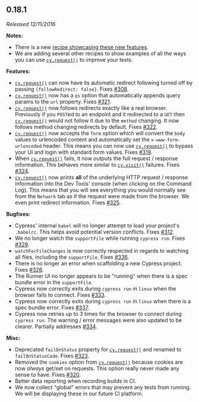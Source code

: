 ## 0.18.1

_Released 12/11/2016_

**Notes:**

- There is a new
  [recipe showcasing these new features](https://github.com/cypress-io/cypress-example-recipes).
- We are adding several other recipes to show examples of all the ways you can
  use [`cy.request()`](/api/commands/request) to improve your tests.

**Features:**

- [`cy.request()`](/api/commands/request) can now have its automatic redirect
  following turned off by passing `{followRedirect: false}`. Fixes
  [#308](https://github.com/cypress-io/cypress/issues/308).
- [`cy.request()`](/api/commands/request) now has a `qs` option that
  automatically appends query params to the `url` property. Fixes
  [#321](https://github.com/cypress-io/cypress/issues/321).
- [`cy.request()`](/api/commands/request) now follows redirects exactly like a
  real browser. Previously if you `POST`ed to an endpoint and it redirected to a
  `GET` then [`cy.request()`](/api/commands/request) would not follow it due to
  the `method` changing. It now follows method changing redirects by default.
  Fixes [#322](https://github.com/cypress-io/cypress/issues/322).
- [`cy.request()`](/api/commands/request) now accepts the `form` option which
  will convert the `body` values to urlencoded content and automatically set the
  `x-www-form-urlencoded` header. This means you can now use
  [`cy.request()`](/api/commands/request) to bypass your UI and login with
  standard form values. Fixes
  [#319](https://github.com/cypress-io/cypress/issues/319).
- When [`cy.request()`](/api/commands/request) fails, it now outputs the full
  request / response information. This behaves more similar to
  [`cy.visit()`](/api/commands/visit) failures. Fixes
  [#324](https://github.com/cypress-io/cypress/issues/324).
- [`cy.request()`](/api/commands/request) now prints **all** of the underlying
  HTTP request / response information into the Dev Tools' console (when clicking
  on the Command Log). This means that you will see everything you would
  normally see from the `Network` tab as if the request were made from the
  browser. We even print redirect information. Fixes
  [#325](https://github.com/cypress-io/cypress/issues/325).

**Bugfixes:**

- Cypress' internal `babel` will no longer attempt to load your project's
  `.babelrc`. This helps avoid potential version conflicts. Fixes
  [#312](https://github.com/cypress-io/cypress/issues/312).
- We no longer watch the `supportFile` while running `cypress run`. Fixes
  [#329](https://github.com/cypress-io/cypress/issues/329).
- `watchForFileChanges` is now correctly respected in regards to watching all
  files, including the `supportFile`. Fixes
  [#336](https://github.com/cypress-io/cypress/issues/336).
- There is no longer an error when scaffolding a new Cypress project. Fixes
  [#326](https://github.com/cypress-io/cypress/issues/326).
- The Runner UI no longer appears to be "running" when there is a spec bundle
  error in the `supportFile`.
- Cypress now correctly exits during `cypress run` in `linux` when the browser
  fails to connect. Fixes
  [#333](https://github.com/cypress-io/cypress/issues/333).
- Cypress now correctly exits during `cypress run` in `linux` when there is a
  spec bundle error. Fixes
  [#337](https://github.com/cypress-io/cypress/issues/337).
- Cypress now retries up to 3 times for the browser to connect during
  `cypress run`. The warning / error messages were also updated to be clearer.
  Partially addresses [#334](https://github.com/cypress-io/cypress/issues/334).

**Misc:**

- Deprecated `failOnStatus` property for [`cy.request()`](/api/commands/request)
  and renamed to `failOnStatusCode`. Fixes
  [#323](https://github.com/cypress-io/cypress/issues/323).
- Removed the `cookies` option from [`cy.request()`](/api/commands/request)
  because cookies are now _always_ get/set on requests. This option really never
  made any sense to have. Fixes
  [#320](https://github.com/cypress-io/cypress/issues/320).
- Better data reporting when recording builds in CI.
- We now collect "global" errors that may prevent any tests from running. We
  will be displaying these in our future CI platform.
